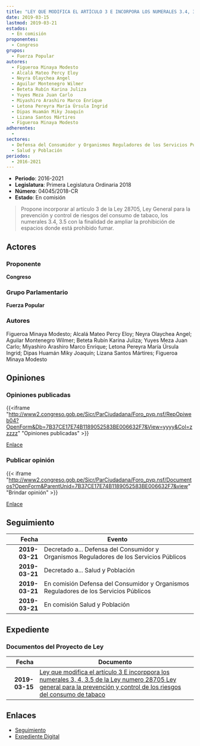 ```yaml
---
title: "LEY QUE MODIFICA EL ARTÍCULO 3 E INCORPORA LOS NUMERALES 3.4, 3.5 DE LA LEY 28705 LEY GENERAL PARA LA PREVENCIÓN Y CONTROL DE LOS RIESGOS DEL CONSUMO DE TABACO"
date: 2019-03-15
lastmod: 2019-03-21
estados: 
  - En comisión
proponentes: 
  - Congreso
grupos: 
  - Fuerza Popular
autores: 
  - Figueroa Minaya Modesto
  - Alcalá Mateo Percy Eloy
  - Neyra Olaychea Angel
  - Aguilar Montenegro Wilmer
  - Beteta Rubín Karina Juliza
  - Yuyes Meza Juan Carlo
  - Miyashiro Arashiro Marco Enrique
  - Letona Pereyra María Úrsula Ingrid
  - Dipas Huamán Miky Joaquín
  - Lizana Santos Mártires
  - Figueroa Minaya Modesto
adherentes: 
  - 
sectores: 
  - Defensa del Consumidor y Organismos Reguladores de los Servicios Públicos
  - Salud y Población
periodos: 
  - 2016-2021
---
```


- **Periodo**: 2016-2021
- **Legislatura**: Primera Legislatura Ordinaria 2018
- **Número**: 04045/2018-CR
- **Estado**: En comisión

> Propone incorporar al artículo 3 de la Ley 28705, Ley General para la prevención y control de riesgos del consumo de tabaco, los numerales 3.4, 3.5 con la finalidad de ampliar la prohibición de espacios donde está prohibido fumar.


## Actores

### Proponente

**Congreso**

### Grupo Parlamentario

**Fuerza Popular**

### Autores

Figueroa Minaya Modesto; Alcalá Mateo Percy Eloy; Neyra Olaychea Angel; Aguilar Montenegro Wilmer; Beteta Rubín Karina Juliza; Yuyes Meza Juan Carlo; Miyashiro Arashiro Marco Enrique; Letona Pereyra María Úrsula Ingrid; Dipas Huamán Miky Joaquín; Lizana Santos Mártires; Figueroa Minaya Modesto


## Opiniones

### Opiniones publicadas

{{<iframe "http://www2.congreso.gob.pe/Sicr/ParCiudadana/Foro_pvp.nsf/RepOpiweb04?OpenForm&Db=7B37CE17E74B1189052583BE006632F7&View=yyyy&Col=zzzzz" "Opiniones publicadas" >}}

[Enlace](http://www2.congreso.gob.pe/Sicr/ParCiudadana/Foro_pvp.nsf/RepOpiweb04?OpenForm&Db=7B37CE17E74B1189052583BE006632F7&View=yyyy&Col=zzzzz)
### Publicar opinión

{{< iframe "http://www2.congreso.gob.pe/Sicr/ParCiudadana/Foro_pvp.nsf/Documentos?OpenForm&ParentUnid=7B37CE17E74B1189052583BE006632F7&view" "Brindar opinión" >}}

[Enlace](http://www2.congreso.gob.pe/Sicr/ParCiudadana/Foro_pvp.nsf/Documentos?OpenForm&ParentUnid=7B37CE17E74B1189052583BE006632F7&view)

## Seguimiento

| Fecha | Evento |
|------:|--------|
| **2019-03-21** | Decretado a... Defensa del Consumidor y Organismos Reguladores de los Servicios Públicos|
| **2019-03-21** | Decretado a... Salud y Población|
| **2019-03-21** | En comisión Defensa del Consumidor y Organismos Reguladores de los Servicios Públicos|
| **2019-03-21** | En comisión Salud y Población|


## Expediente


### Documentos del Proyecto de Ley

| Fecha | Documento |
|------:|--------|
| **2019-03-15** | [Ley que modifica el artículo 3 E incorppora los numerales 3, 4, 3.5 de la Ley numero 28705 Ley general para la prevención y control de los riesgos del consumo de tabaco](http://www.leyes.congreso.gob.pe/Documentos/2016_2021/Proyectos_de_Ley_y_de_Resoluciones_Legislativas/PL0403620190314.pdf) |

## Enlaces 

- [Seguimiento](http://www2.congreso.gob.pe/Sicr/TraDocEstProc/CLProLey2016.nsf/f7fff46988ca05b1052578e100829cc7/446fa8879a80ce05052583be00792d96?OpenDocument)
- [Expediente Digital](http://www2.congreso.gob.pe/Sicr/TraDocEstProc/CLProLey2016.nsf/f7fff46988ca05b1052578e100829cc7/446fa8879a80ce05052583be00792d96?OpenDocument&Click=05257FB7005EB655.eb71d0cf91d8294e05256cdf006b5706/$Body/0.1C6C)
